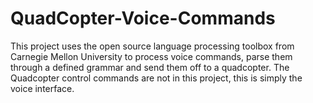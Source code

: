 QuadCopter-Voice-Commands
=========================

This project uses the open source language processing toolbox from Carnegie Mellon University to process voice commands, parse them through a defined grammar and send them off to a quadcopter. The Quadcopter control commands are not in this project, this is simply the voice interface.
